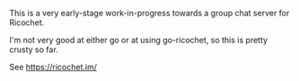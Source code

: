 This is a very early-stage work-in-progress towards a group chat server for Ricochet.

I'm not very good at either go or at using go-ricochet, so this is pretty crusty so far.

See https://ricochet.im/
